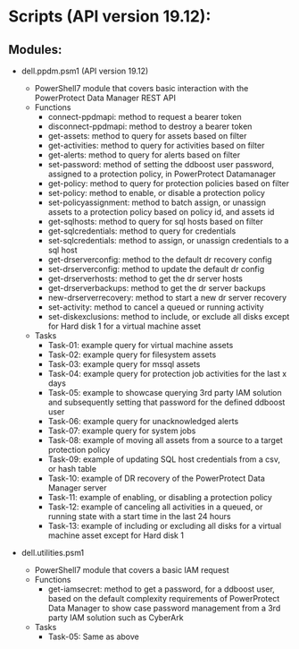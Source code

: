 # Scripts (API version 19.12):
## Modules: 
* dell.ppdm.psm1 (API version 19.12)
    * PowerShell7 module that covers basic interaction with the PowerProtect Data Manager REST API
    * Functions
        * connect-ppdmapi: method to request a bearer token
        * disconnect-ppdmapi: method to destroy a bearer token
        * get-assets: method to query for assets based on filter
        * get-activities: method to query for activities based on filter
        * get-alerts: method to query for alerts based on filter
        * set-password: method of setting the ddboost user password, assigned to a protection policy, in PowerProtect Datamanager
        * get-policy: method to query for protection policies based on filter
        * set-policy: method to enable, or disable a protection policy
        * set-policyassignment: method to batch assign, or unassign assets to a protection policy based on policy id, and assets id
        * get-sqlhosts: method to query for sql hosts based on filter
        * get-sqlcredentials: method to query for credentials
        * set-sqlcredentials: method to assign, or unassign credentials to a sql host
        * get-drserverconfig: method to the default dr recovery config
        * set-drserverconfig: method to update the default dr config
        * get-drserverhosts: method to get the dr server hosts
        * get-drserverbackups: method to get the dr server backups
        * new-drserverrecovery: method to start a new dr server recovery
        * set-activity: method to cancel a queued or running activity
        * set-diskexclusions: method to include, or exclude all disks except for Hard disk 1 for a virtual machine asset
    * Tasks
        * Task-01: example query for virtual machine assets
        * Task-02: example query for filesystem assets
        * Task-03: example query for mssql assets
        * Task-04: example query for protection job activities for the last x days
        * Task-05: example to showcase querying 3rd party IAM solution and subsequently setting that password for the defined ddboost user
        * Task-06: example query for unacknowledged alerts
        * Task-07: example query for system jobs
        * Task-08: example of moving all assets from a source to a target protection policy
        * Task-09: example of updating SQL host credentials from a csv, or hash table
        * Task-10: example of DR recovery of the PowerProtect Data Manager server
        * Task-11: example of enabling, or disabling a protection policy
        * Task-12: example of canceling all activities in a queued, or running state with a start time in the last 24 hours
        * Task-13: example of including or excluding all disks for a virtual machine asset except for Hard disk 1

* dell.utilities.psm1
    * PowerShell7 module that covers a basic IAM request
    * Functions
        * get-iamsecret: method to get a password, for a ddboost user, based on the default complexity requirements of PowerProtect Data Manager to show case password management from a 3rd party IAM solution such as CyberArk
    * Tasks
        * Task-05: Same as above

